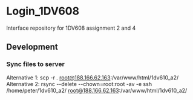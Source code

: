 # Login_1DV608
Interface repository for 1DV608 assignment 2 and 4

## Development

### Sync files to server
Alternative 1: scp -r . root@188.166.62.163:/var/www/html/1dv610_a2/  
Alternative 2: rsync --delete --chown=root:root -av -e ssh /home/peter/1dv610_a2/ root@188.166.62.163:/var/www/html/1dv610_a2/
